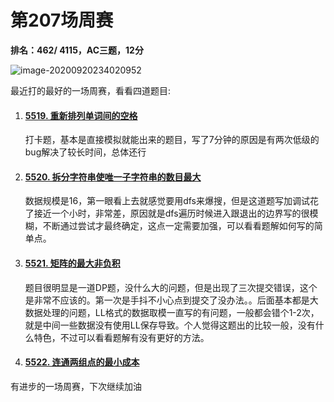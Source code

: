 # 第207场周赛

**排名：462/ 4115，AC三题，12分**

![image-20200920234020952](C:\Users\S7ven\AppData\Roaming\Typora\typora-user-images\image-20200920234020952.png)

最近打的最好的一场周赛，看看四道题目:

1. #### [5519. 重新排列单词间的空格](https://leetcode-cn.com/problems/rearrange-spaces-between-words/)

   打卡题，基本是直接模拟就能出来的题目，写了7分钟的原因是有两次低级的bug解决了较长时间，总体还行

2. #### [5520. 拆分字符串使唯一子字符串的数目最大](https://leetcode-cn.com/problems/split-a-string-into-the-max-number-of-unique-substrings/)

   数据规模是16，第一眼看上去就感觉要用dfs来爆搜，但是这道题写加调试花了接近一个小时，非常差，原因就是dfs遍历时候进入跟退出的边界写的很模糊，不断通过尝试才最终确定，这点一定需要加强，可以看看题解如何写的简单点。

3. #### [5521. 矩阵的最大非负积](https://leetcode-cn.com/problems/maximum-non-negative-product-in-a-matrix/)

   题目很明显是一道DP题，没什么大的问题，但是出现了三次提交错误，这个是非常不应该的。第一次是手抖不小心点到提交了没办法。。后面基本都是大数据处理的问题，LL格式的数据取模一直写的有问题，一般都会错个1-2次，就是中间一些数据没有使用LL保存导致。个人觉得这题出的比较一般，没有什么特色，不过可以看看题解有没有更好的方法。

4. #### [5522. 连通两组点的最小成本](https://leetcode-cn.com/problems/minimum-cost-to-connect-two-groups-of-points/)

有进步的一场周赛，下次继续加油